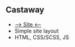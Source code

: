 ## Castaway
- [--> Site <--](https://makar77777.github.io/rhythm/)
- Simple site layout
- HTML, CSS/SCSS, JS
